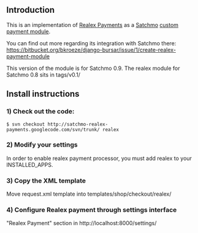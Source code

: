 ## Introduction ##


This is an implementation of [Realex Payments](http://www.realexpayments.com/) as a [Satchmo](http://www.satchmoproject.com/) [custom payment module](http://www.satchmoproject.com/docs/rel/latest/custom-payment.html).

You can find out more regarding its integration with Satchmo there:
https://bitbucket.org/bkroeze/django-bursar/issue/1/create-realex-payment-module

This version of the module is for Satchmo 0.9.
The realex module for Satchmo 0.8 sits in tags/v0.1/


## Install instructions ##


### 1) Check out the code: ###
```
$ svn checkout http://satchmo-realex-payments.googlecode.com/svn/trunk/ realex
```

### 2) Modify your settings ###
In order to enable realex payment processor, you must add realex to your INSTALLED\_APPS.

### 3) Copy the XML template ###
Move request.xml template into templates/shop/checkout/realex/

### 4) Configure Realex payment through settings interface ###
"Realex Payment" section in http://localhost:8000/settings/